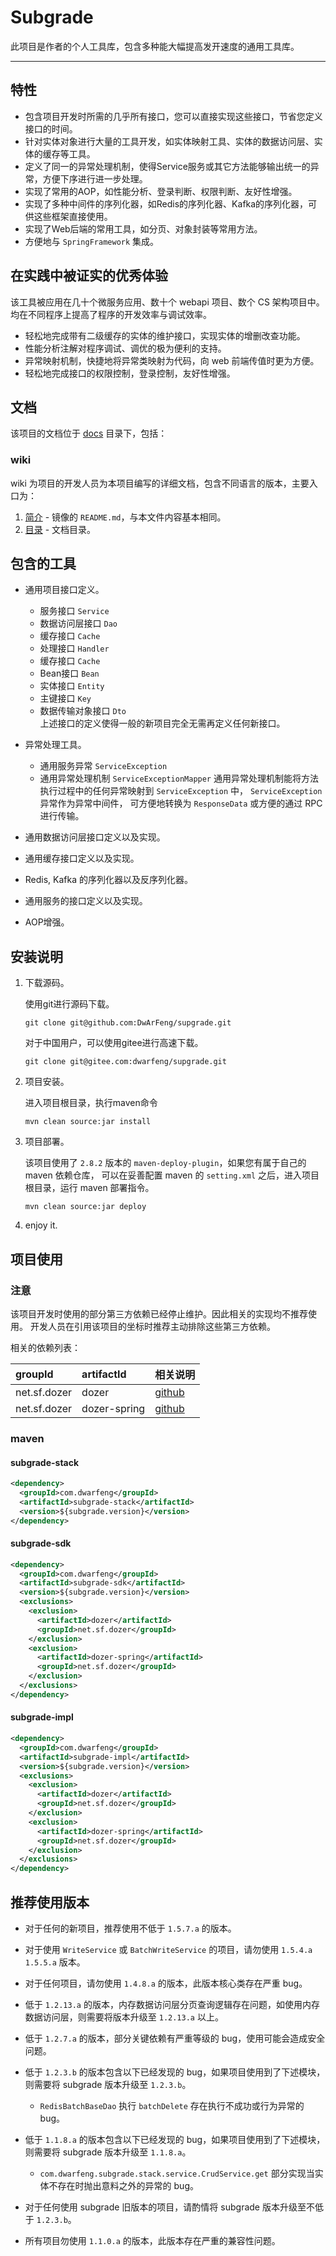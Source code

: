 # Subgrade

此项目是作者的个人工具库，包含多种能大幅提高发开速度的通用工具库。

---

## 特性

- 包含项目开发时所需的几乎所有接口，您可以直接实现这些接口，节省您定义接口的时间。
- 针对实体对象进行大量的工具开发，如实体映射工具、实体的数据访问层、实体的缓存等工具。
- 定义了同一的异常处理机制，使得Service服务或其它方法能够输出统一的异常，方便下序进行进一步处理。
- 实现了常用的AOP，如性能分析、登录判断、权限判断、友好性增强。
- 实现了多种中间件的序列化器，如Redis的序列化器、Kafka的序列化器，可供这些框架直接使用。
- 实现了Web后端的常用工具，如分页、对象封装等常用方法。
- 方便地与 `SpringFramework` 集成。

## 在实践中被证实的优秀体验

该工具被应用在几十个微服务应用、数十个 webapi 项目、数个 CS 架构项目中。均在不同程序上提高了程序的开发效率与调试效率。

- 轻松地完成带有二级缓存的实体的维护接口，实现实体的增删改查功能。
- 性能分析注解对程序调试、调优的极为便利的支持。
- 异常映射机制，快捷地将异常类映射为代码，向 web 前端传值时更为方便。
- 轻松地完成接口的权限控制，登录控制，友好性增强。

## 文档

该项目的文档位于 [docs](./docs) 目录下，包括：

### wiki

wiki 为项目的开发人员为本项目编写的详细文档，包含不同语言的版本，主要入口为：

1. [简介](./docs/wiki/zh_CN/Introduction.md) - 镜像的 `README.md`，与本文件内容基本相同。
2. [目录](./docs/wiki/zh_CN/Contents.md) - 文档目录。

## 包含的工具

- 通用项目接口定义。
   - 服务接口 `Service`
   - 数据访问层接口 `Dao`
   - 缓存接口 `Cache`
   - 处理接口 `Handler`
   - 缓存接口 `Cache`
   - Bean接口 `Bean`
   - 实体接口 `Entity`
   - 主键接口 `Key`
   - 数据传输对象接口 `Dto`  
     上述接口的定义使得一般的新项目完全无需再定义任何新接口。

- 异常处理工具。
   - 通用服务异常 `ServiceException`
   - 通用异常处理机制 `ServiceExceptionMapper`
     通用异常处理机制能将方法执行过程中的任何异常映射到 `ServiceException` 中， `ServiceException` 异常作为异常中间件，
     可方便地转换为 `ResponseData` 或方便的通过 RPC 进行传输。

- 通用数据访问层接口定义以及实现。
- 通用缓存接口定义以及实现。
- Redis, Kafka 的序列化器以及反序列化器。
- 通用服务的接口定义以及实现。
- AOP增强。

## 安装说明

1. 下载源码。

   使用git进行源码下载。

   ```
   git clone git@github.com:DwArFeng/supgrade.git
   ```

   对于中国用户，可以使用gitee进行高速下载。

   ```
   git clone git@gitee.com:dwarfeng/supgrade.git
   ```

2. 项目安装。

   进入项目根目录，执行maven命令
   ```
   mvn clean source:jar install
   ```

3. 项目部署。

   该项目使用了 `2.8.2` 版本的 `maven-deploy-plugin`，如果您有属于自己的 maven 依赖仓库，
   可以在妥善配置 maven 的 `setting.xml` 之后，进入项目根目录，运行 maven 部署指令。
   ```
   mvn clean source:jar deploy
   ```

4. enjoy it.

## 项目使用

### 注意

该项目开发时使用的部分第三方依赖已经停止维护。因此相关的实现均不推荐使用。
开发人员在引用该项目的坐标时推荐主动排除这些第三方依赖。

相关的依赖列表：

| groupId      | artifactId   | 相关说明                                           |
|:-------------|:-------------|:-----------------------------------------------|
| net.sf.dozer | dozer        | [github](https://github.com/DozerMapper/dozer) |
| net.sf.dozer | dozer-spring | [github](https://github.com/DozerMapper/dozer) |

### maven

#### subgrade-stack

```xml
<dependency>
  <groupId>com.dwarfeng</groupId>
  <artifactId>subgrade-stack</artifactId>
  <version>${subgrade.version}</version>
</dependency>
```

#### subgrade-sdk

```xml
<dependency>
  <groupId>com.dwarfeng</groupId>
  <artifactId>subgrade-sdk</artifactId>
  <version>${subgrade.version}</version>
  <exclusions>
    <exclusion>
      <artifactId>dozer</artifactId>
      <groupId>net.sf.dozer</groupId>
    </exclusion>
    <exclusion>
      <artifactId>dozer-spring</artifactId>
      <groupId>net.sf.dozer</groupId>
    </exclusion>
  </exclusions>
</dependency>
```

#### subgrade-impl

```xml
<dependency>
  <groupId>com.dwarfeng</groupId>
  <artifactId>subgrade-impl</artifactId>
  <version>${subgrade.version}</version>
  <exclusions>
    <exclusion>
      <artifactId>dozer</artifactId>
      <groupId>net.sf.dozer</groupId>
    </exclusion>
    <exclusion>
      <artifactId>dozer-spring</artifactId>
      <groupId>net.sf.dozer</groupId>
    </exclusion>
  </exclusions>
</dependency>
```

## 推荐使用版本

- 对于任何的新项目，推荐使用不低于 `1.5.7.a` 的版本。

- 对于使用 `WriteService` 或 `BatchWriteService` 的项目，请勿使用 `1.5.4.a` `1.5.5.a` 版本。

- 对于任何项目，请勿使用 `1.4.8.a` 的版本，此版本核心类存在严重 bug。

- 低于 `1.2.13.a` 的版本，内存数据访问层分页查询逻辑存在问题，如使用内存数据访问层，则需要将版本升级至 `1.2.13.a` 以上。

- 低于 `1.2.7.a` 的版本，部分关键依赖有严重等级的 bug，使用可能会造成安全问题。

- 低于 `1.2.3.b` 的版本包含以下已经发现的 bug，如果项目使用到了下述模块，则需要将 subgrade 版本升级至 `1.2.3.b`。
  - `RedisBatchBaseDao` 执行 `batchDelete` 存在执行不成功或行为异常的 bug。

- 低于 `1.1.8.a` 的版本包含以下已经发现的 bug，如果项目使用到了下述模块，则需要将 subgrade 版本升级至 `1.1.8.a`。
  - `com.dwarfeng.subgrade.stack.service.CrudService.get` 部分实现当实体不存在时抛出意料之外的异常的 bug。

- 对于任何使用 subgrade 旧版本的项目，请酌情将 subgrade 版本升级至不低于 `1.2.3.b`。

- 所有项目勿使用 `1.1.0.a` 的版本，此版本存在严重的兼容性问题。

